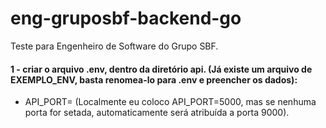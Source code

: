 # eng-gruposbf-backend-go
Teste para Engenheiro de Software do Grupo SBF.

#### 1 - criar o arquivo .env, dentro da diretório api. (Já existe um arquivo de EXEMPLO_ENV, basta renomea-lo para .env e preencher os dados):
- API_PORT= (Localmente eu coloco API_PORT=5000, mas se nenhuma porta for setada, automaticamente será atribuída a porta 9000).